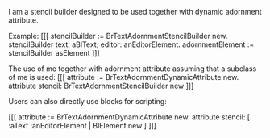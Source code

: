 I am a stencil builder designed to be used together with dynamic adornment attribute.

Example:
[[[
	stencilBuilder := BrTextAdornmentStencilBuilder new.
	stencilBuilder
		text: aBlText;
		editor: anEditorElement.
	adornmentElement := stencilBuilder asElement
]]]

The use of me together with adornment attribute assuming that a subclass of me is used:
[[[
	attribute := BrTextAdornmentDynamicAttribute new.
	attribute stencil: BrTextAdornmentStencilBuilder new
]]]

Users can also directly use blocks for scripting:

[[[
	attribute := BrTextAdornmentDynamicAttribute new.
	attribute stencil: [ :aText :anEditorElement | BlElement new  ]
]]]